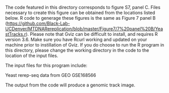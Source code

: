 The code featured in this directory corresponds to figure S7, panel C. Files necessary to create this figure can be obtained from the locations listed below. R code to generage these figures is the same as Figure 7 panel B (https://github.com/Black-Lab-UCDenver/MTDNARereplication/blob/master/Figure7/7%20panel%20B/YeastTracks.r). Please note that Gviz can be difficult to install, and requires R version 3.6. Make sure you have Rcurl working and updated on your machine prior to instillation of Gviz. If you do choose to run the R program in this directory, please change the working directory in the code to the location of the input files.

The input files for this program include:

Yeast rerep-seq data from GEO GSE168566

The output from the code will produce a genomic track image.
